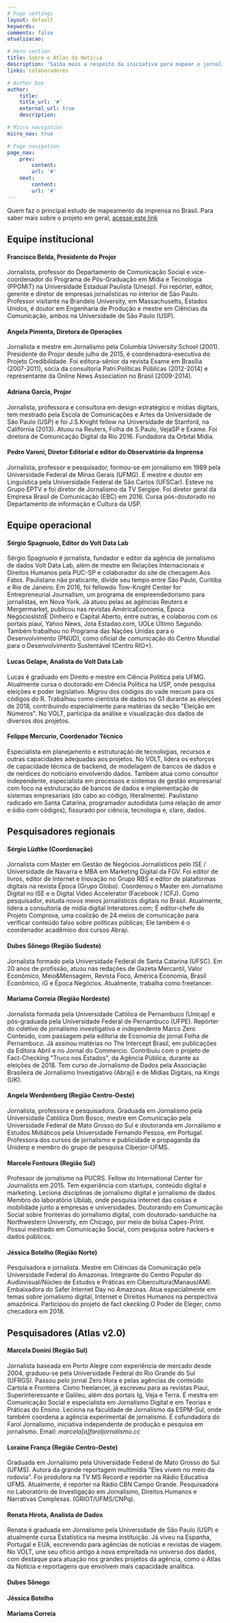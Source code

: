 ```yaml
---
# Page settings
layout: default
keywords:
comments: false
atualizacao:

# Hero section
title: Sobre o Atlas da Notícia
description: "Saiba mais a respeito da iniciativa para mapear o jornalismo no Brasil."
links: colaboradores

# Author box
author:
    title:
    title_url: '#'
    external_url: true
    description:

# Micro navigation
micro_nav: true

# Page navigation
page_nav:
    prev:
        content:
        url: '#'
    next:
        content:
        url: '#'
---
```



Quem faz o principal estudo de mapeamento da imprensa no Brasil. Para saber mais sobre o projeto em geral, [acesse este link](../sobre)

## Equipe institucional

#### Francisco Belda, Presidente do Projor
Jornalista, professor do Departamento de Comunicação Social e vice-coordenador do Programa de Pós-Graduação em Mídia e Tecnologia (PPGMiT) na Universidade Estadual Paulista (Unesp). Foi repórter, editor, gerente e diretor de empresas jornalísticas no interior de São Paulo. Professor visitante na Brandeis University, em Massachusetts, Estados Unidos, é doutor em Engenharia de Produção e mestre em Ciências da Comunicação, ambos na Universidade de São Paulo (USP).

#### Angela Pimenta, Diretora de Operações
Jornalista e mestre em Jornalismo pela Columbia University School (2001). Presidente do Projor desde julho de 2015, é coordenadora-executiva do Projeto Credibilidade. Foi editora-sênior da revista Exame em Brasília (2007-2011), sócia da consultoria Patri Políticas Públicas (2012-2014) e representante da Online News Association no Brasil (2009-2014).

#### Adriana Garcia, Projor
Jornalista, professora e consultora em design estratégico e mídias digitais, tem mestrado pela Escola de Comunicações e Artes da Universidade de São Paulo (USP) e foi J.S.Knight fellow na Universidade de Stanford, na Califórnia (2013). Atuou na Reuters, Folha de S.Paulo, VejaSP e Exame. Foi diretora de Comunicação Digital da Rio 2016. Fundadora da Orbital Mídia.

#### Pedro Varoni, Diretor Editorial e editor do Observatório da Imprensa
Jornalista, professor e pesquisador, formou-se em jornalismo em 1989 pela Universidade Federal de Minas Gerais (UFMG). É mestre e doutor em Linguística pela Universidade Federal de São Carlos (UFSCar). Esteve no Grupo EPTV e foi diretor de Jornalismo da TV Sergipe. Foi diretor geral da Empresa Brasil de Comunicação (EBC) em 2016. Cursa pós-doutorado no Departamento de informação e Cultura da USP.

## Equipe operacional

#### Sérgio Spagnuolo, Editor do Volt Data Lab
Sérgio Spagnuolo é jornalista, fundador e editor da agência de jornalismo de dados Volt Data Lab, além de mestre em Relações Internacionais e Direitos Humanos pela PUC-SP e colaborador do site de checagem Aos Fatos. Paulistano não praticante, divide seu tempo entre São Paulo, Curitiba e Rio de Janeiro. Em 2016, foi fellowdo Tow-Knight Center for Entrepreneurial Journalism, um programa de empreendedorismo para jornalistas, em Nova York. Já atuou pelas as agências Reuters e Mergermarket, publicou nas revistas AméricaEconomia, Época NegóciosIstoÉ Dinheiro e Capital Aberto, entre outras, e colaborou com os portais piauí, Yahoo News, Jota Estadao.com, UOLe Último Segundo. Também trabalhou no Programa das Nações Unidas para o Desenvolvimento (PNUD), como oficial de comunicação do Centro Mundial para o Desenvolvimento Sustentável (Centro RIO+).

#### Lucas Gelape, Analista do Volt Data Lab
Lucas é graduado em Direito e mestre em Ciência Política pela UFMG. Atualmente cursa o doutorado em Ciência Política na USP, onde pesquisa eleições e poder legislativo. Migrou dos códigos do vade mecum para os códigos do R. Trabalhou como cientista de dados no G1 durante as eleições de 2018, contribuindo especialmente para matérias da seção "Eleição em Números". No VOLT, participa da análise e visualização dos dados de diversos dos projetos.

#### Felippe Mercurio, Coordenador Técnico
Especialista em planejamento e estruturação de tecnologias, recursos e outras capacidades adequadas aos projetos. No VOLT, lidera os esforços de capacidade técnica de backend, de modelagem de bancos de dados e de nerdices do noticiário envolvendo dados. Também atua como consultor independente, especialista em processos e sistemas de gestão empresarial com foco na estruturação de bancos de dados e implementação de sistemas empresariais (do cabo ao código, literalmente). Paulistano radicado em Santa Catarina, programador autodidata (uma relação de amor e ódio com códigos), fissurado por ciência, tecnologia e, claro, dados.

## Pesquisadores regionais
#### Sérgio Lüdtke (Coordenação)
Jornalista com Master em Gestão de Negócios Jornalísticos pelo ISE / Universidade de Navarra e MBA em Marketing Digital da FGV. Foi editor de livros, editor de Internet e Inovação no Grupo RBS e editor de plataformas digitais na revista Época (Grupo Globo). Coordenou o Master em Jornalismo Digital no ISE e o Digital Video Accelerator (Facebook / ICFJ). Como pesquisador, estuda novos meios jornalísticos digitais no Brasil. Atualmente, lidera a consultoria de mídia digital Interatores.com; É editor-chefe do Projeto Comprova, uma coalizão de 24 meios de comunicação para verificar conteúdo falso sobre políticas públicas; Ele também é o coordenador acadêmico dos cursos Abraji.

#### Dubes Sônego (Região Sudeste)
Jornalista formado pela Universidade Federal de Santa Catarina (UFSC). Em 20 anos de profissão, atuou nas redações de Gazeta Mercantil, Valor Econômico, Meio&Mensagem, Revista Foco, América Economia, Brasil Econômico, iG e Época Negócios. Atualmente, trabalha como freelancer.

#### Mariama Correia (Região Nordeste)
Jornalista formada pela Universidade Católica de Pernambuco (Unicap) e pós-graduada pela Universidade Federal de Pernambuco (UFPE). Repórter do coletivo de jornalismo investigativo e independente Marco Zero Conteúdo, com passagem pela editoria de Economia do jornal Folha de Pernambuco.  Já assinou matérias no The Intercept Brasil, em publicações da Editora Abril e no Jornal do Commercio. Contribuiu com o projeto de Fact-Checking "Truco nos Estados", da Agência Pública, durante as eleições de 2018. Tem curso de Jornalismo de Dados pela Associação Brasileira de Jornalismo Investigativo (Abraji) e de Mídias Digitais, na Kings (UK).

#### Angela Werdemberg (Região Centro-Oeste)
Jornalista, professora e pesquisadora. Graduada em Jornalismo pela Universidade Católica Dom Bosco, mestre em Comunicação pela Universidade Federal de Mato Grosso do Sul e doutoranda em Jornalismo e Estudos Midiáticos pela Universidade Fernando Pessoa, em Portugal. Professora dos cursos de jornalismo e publicidade e propaganda da Uniderp e membro do grupo de pesquisa Ciberjor-UFMS.

#### Marcelo Fontoura (Região Sul)
Professor de jornalismo na PUCRS. Fellow do International Center for Journalists em 2015. Tem experiência com startups, conteúdo digital e marketing. Leciona disciplinas de jornalismo digital e jornalismo de dados. Membro do laboratório Ubilab, onde pesquisa internet das coisas e mobilidade junto a empresas e universidades. Doutorando em Comunicação Social sobre fronteiras do jornalismo digital, com doutorado-sanduíche na Northwestern University, em Chicago, por meio de bolsa Capes-PrInt. Possui mestrado em Comunicação Social, com pesquisa sobre hackers e dados públicos.

#### Jéssica Botelho (Região Norte)
Pesquisadora e jornalista. Mestre em Ciências da Comunicação pela Universidade Federal do Amazonas. Integrante do Centro Popular do Audiovisual/Núcleo de Estudos e Práticas em Cibercultura(Manaus/AM). Embaixadora do Safer Internet Day no Amazonas. Atua especialmente em temas sobre jornalismo digital, Internet e Direitos Humanos na perspectiva amazônica. Participou do projeto de fact ckecking O Poder de Eleger, como checadora em 2018.


## Pesquisadores (Atlas v2.0)

#### Marcela Donini (Região Sul)
Jornalista baseada em Porto Alegre com experiência de mercado desde 2004, graduou-se pela Universidade Federal do Rio Grande do Sul (UFRGS). Passou pelo jornal Zero Hora e pelas agências de conteúdo Cartola e Fronteira. Como freelancer, já escreveu para as revistas Piauí, Superinteressante e Galileu, além dos portais Ig, Veja e Terra. É mestra em Comunicação Social e especialista em Jornalismo Digital e em Teorias e Práticas do Ensino. Leciona na faculdade de Jornalismo da ESPM-Sul, onde também coordena a agência experimental de jornalismo. É cofundadora do Farol Jornalismo, iniciativa independente de produção e pesquisa em jornalismo. Email: *marcela[a]faroljornalismo.cc*

#### Loraine França (Região Centro-Oeste)
Graduada em Jornalismo pela Universidade Federal de Mato Grosso do Sul (UFMS). Autora da grande reportagem multimídia "Eles vivem no meio da rodovia". Foi produtora na TV MS Record e repórter na Rádio Educativa UFMS. Atualmente, é repórter na Rádio CBN Campo Grande. Pesquisadora no Laboratório de Investigação em Jornalismo, Direitos Humanos e Narrativas Complexas. (GRIOT/UFMS/CNPq).

#### Renata Hirota, Analista de Dados
Renata é graduada em Jornalismo pela Universidade de São Paulo (USP) e atualmente cursa Estatística na mesma instituição. Já viveu na Espanha, Portugal e EUA, escrevendo para agências de notícias e revistas de viagem. No VOLT, une seu ofício antigo à nova empreitada no universo dos dados, com destaque para atuação nos grandes projetos da agência, como o Atlas da Notícia e reportagens que envolvem mais capacidade analítica.

#### Dubes Sônego

#### Jéssica Botelho

#### Mariama Correia
